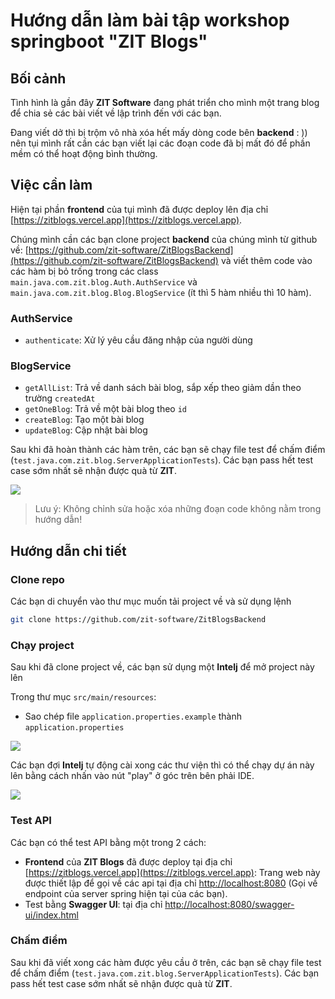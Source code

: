 # Hướng dẫn làm bài tập workshop springboot "ZIT Blogs"

## Bối cảnh

Tình hình là gần đây **ZIT Software** đang phát triển cho mình một trang blog để chia sẻ các bài viết về lập trình đến với các bạn.

Đang viết dở thì bị trộm vô nhà xóa hết mấy dòng code bên **backend** : )) nên tụi mình rất cần các bạn viết lại các đoạn code đã bị mất đó để phần mềm có thể hoạt động bình thường.

## Việc cần làm

Hiện tại phần **frontend** của tụi mình đã được deploy lên địa chỉ [https://zitblogs.vercel.app](https://zitblogs.vercel.app).

Chúng mình cần các bạn clone project **backend** của chúng mình từ github về: [https://github.com/zit-software/ZitBlogsBackend](https://github.com/zit-software/ZitBlogsBackend) và viết thêm code vào các hàm bị bỏ trống trong các class `main.java.com.zit.blog.Auth.AuthService` và `main.java.com.zit.blog.Blog.BlogService` (ít thì 5 hàm nhiều thì 10 hàm).

### AuthService

- `authenticate`: Xử lý yêu cầu đăng nhập của người dùng

### BlogService

- `getAllList`: Trả về danh sách bài blog, sắp xếp theo giảm dần theo trường `createdAt`
- `getOneBlog`: Trả về một bài blog theo `id`
- `createBlog`: Tạo một bài blog
- `updateBlog`: Cập nhật bài blog


Sau khi đã hoàn thành các hàm trên, các bạn sẽ chạy file test để chấm điểm (`test.java.com.zit.blog.ServerApplicationTests`). Các bạn pass hết test case sớm nhất sẽ nhận được quà từ **ZIT**.

![](https://mermaid.ink/img/pako:eNqVkbFuAjEMhl8l8gwvkK0VK12qblmsi--IlEuQ4xSh494dQ0A99RbwEvt3ZH32P0GXPYEF4l3AgXF0yWj8FGJzuWy3eTKfMQ_WVFVcWnSnlt8iJDHB_9VFOKTB9DXGLxxp1aARQ1yp-IuCvJKPWMop82L8DoVMx6SP_5B_ej36ppvWmJ_QtzVegJYgcU3c5SSU5F2GBQJsYCTWxb1e-47hQA6k1wGrqaceaxQHLs36Favk73PqwApX2kCb-LAIbI-xqEo-SOZ9c_Bu5HwF0-aPEw?type=png)

> Lưu ý: Không chỉnh sửa hoặc xóa những đoạn code không nằm trong hướng dẫn!

## Hướng dẫn chi tiết

### Clone repo

Các bạn di chuyển vào thư mục muốn tải project về và sử dụng lệnh

```sh
git clone https://github.com/zit-software/ZitBlogsBackend
```

### Chạy project

Sau khi đã clone project về, các bạn sử dụng một **Intelj** để mở project này lên

Trong thư mục `src/main/resources`:
- Sao chép file `application.properties.example` thành `application.properties`

![](https://i.ibb.co/gVngfN4/Screenshot-from-2023-09-12-19-32-03.png)

Các bạn đợi **Intelj** tự động cài xong các thư viện thì có thể chạy dự án này lên bằng cách nhấn vào nút "play" ở góc trên bên phải IDE.

![](https://i.ibb.co/rpVtx7Y/Screenshot-from-2023-09-12-19-35-36.png)

### Test API

Các bạn có thể test API bằng một trong 2 cách:

- **Frontend** của **ZIT Blogs** đã được deploy tại địa chỉ [https://zitblogs.vercel.app](https://zitblogs.vercel.app): Trang web này được thiết lập để gọi về các api tại địa chỉ [http://localhost:8080](http://localhost:8080) (Gọi về endpoint của server spring hiện tại của các bạn).
- Test bằng **Swagger UI**: tại địa chỉ [http://localhost:8080/swagger-ui/index.html](http://localhost:8080/swagger-ui/index.html)

### Chấm điểm

Sau khi đã viết xong các hàm được yêu cầu ở trên, các bạn sẽ chạy file test để chấm điểm (`test.java.com.zit.blog.ServerApplicationTests`). Các bạn pass hết test case sớm nhất sẽ nhận được quà từ **ZIT**.
